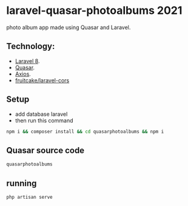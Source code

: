 # laravel-quasar-photoalbums 2021
photo album app made using Quasar and Laravel.

## Technology:
- [Laravel 8](https://laravel.com/).
- [Quasar](https://laravel.com/docs/routing).
- [Axios](). 
- [fruitcake/laravel-cors]()


## Setup
- add database laravel
- then run this command
```bash
npm i && composer install && cd quasarphotoalbums && npm i
```

## Quasar source code
```bash
quasarphotoalbums
```

## running
```bash
php artisan serve
```